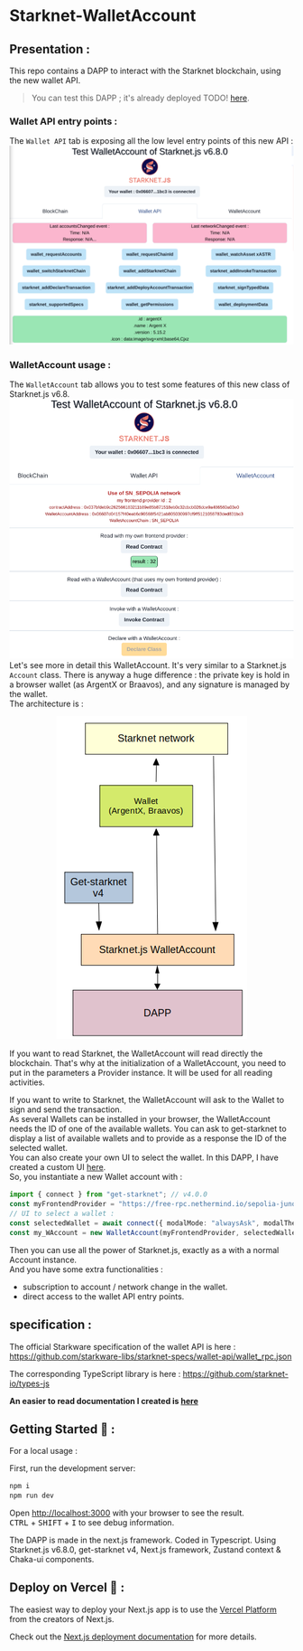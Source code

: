 # Starknet-WalletAccount

## Presentation :

This repo contains a DAPP to interact with the Starknet blockchain, using the new wallet API.

> You can test this DAPP ; it's already deployed TODO! [here](/).

### Wallet API entry points :
The `Wallet API` tab is exposing all the low level entry points of this new API :
![](./Images/Api.png)

### WalletAccount usage :
The `WalletAccount` tab allows you to test some features of this new class of Starknet.js v6.8.
![](./Images/WalletAccount.png)
Let's see more in detail this WalletAccount. It's very similar to a Starknet.js `Account` class. There is anyway a huge difference : the private key is hold in a browser wallet (as ArgentX or Braavos), and any signature is managed by the wallet.  
The architecture is : 
<p align="center">
  <img src="./Images/architecture.png" />
</p>  

If you want to read Starknet, the WalletAccount will read directly the blockchain. That's why at the initialization of a WalletAccount, you need to put in the parameters a Provider instance. It will be used for all reading activities.

If you want to write to Starknet, the WalletAccount will ask to the Wallet to sign and send the transaction.  
As several Wallets can be installed in your browser, the WalletAccount needs the ID of one of the available wallets. You can ask to get-starknet to display a list of available wallets and to provide as a response the ID of the selected wallet.  
You can also create your own UI to select the wallet. In this DAPP, I have created a custom UI [here](./src/app/components/client/WalletHandle/SelectWallet.tsx).  
So, you instantiate a new Wallet account with :
```typescript
import { connect } from "get-starknet"; // v4.0.0
const myFrontendProvider = "https://free-rpc.nethermind.io/sepolia-juno/v0_7";
// UI to select a wallet :
const selectedWallet = await connect({ modalMode: "alwaysAsk", modalTheme: "light" }); 
const my_WAccount = new WalletAccount(myFrontendProvider, selectedWallet);
```
Then you can use all the power of Starknet.js, exactly as a with a normal Account instance.  
And you have some extra functionalities :
- subscription to account / network change in the wallet.
- direct access to the wallet API entry points.


## specification :

The official Starkware specification of the wallet API is here : https://github.com/starkware-libs/starknet-specs/wallet-api/wallet_rpc.json

The corresponding TypeScript library is here : https://github.com/starknet-io/types-js

**An easier to read documentation I created is [here](doc/walletAPIspec.md)**

## Getting Started 🚀 :

For a local usage :  

First, run the development server:

```bash
npm i
npm run dev
```

Open [http://localhost:3000](http://localhost:3000) with your browser to see the result.  
<kbd>CTRL</kbd> + <kbd>SHIFT</kbd> + <kbd>I</kbd> to see debug information.

The DAPP is made in the next.js framework. Coded in Typescript. Using Starknet.js v6.8.0, get-starknet v4, Next.js framework, Zustand context & Chaka-ui components.

## Deploy on Vercel 🎊 :

The easiest way to deploy your Next.js app is to use the [Vercel Platform](https://vercel.com/new?utm_medium=default-template&filter=next.js&utm_source=create-next-app&utm_campaign=create-next-app-readme) from the creators of Next.js.

Check out the [Next.js deployment documentation](https://nextjs.org/docs/deployment) for more details.


